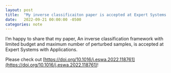 ```yaml
---
layout: post
title:  "My inverse classificaiton paper is accepted at Expert Systems with Applications"
date:   2022-09-21 00:00:00 -0500
categories: note
---
```


I’m happy to share that my paper, An inverse classification framework with limited budget and maximum number of perturbed samples, is accepted at Expert Systems with Applications. 

Please check out [https://doi.org/10.1016/j.eswa.2022.118761](https://doi.org/10.1016/j.eswa.2022.118761)!

